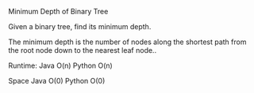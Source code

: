Minimum Depth of Binary Tree

Given a binary tree, find its minimum depth.

The minimum depth is the number of nodes along the shortest path from the root node down to the nearest leaf node..



Runtime:
Java O(n) Python O(n)

Space
Java O(0) Python O(0)


